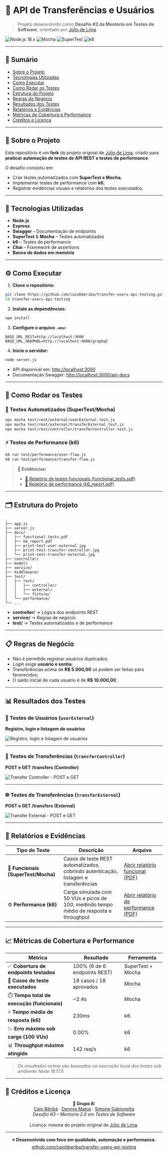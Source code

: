 # 🚀 API de Transferências e Usuários

> Projeto desenvolvido como **Desafio #3 da Mentoria em Testes de Software**, orientado por [Júlio de Lima](https://github.com/juliodelimas/pgats-02-api).

![Node.js 18.x](https://img.shields.io/badge/node.js-18.x-green?logo=node.js)
![Mocha](https://img.shields.io/badge/Mocha-Testing-red?logo=mocha)
![SuperTest](https://img.shields.io/badge/SuperTest-API%20Testing-orange)
![k6](https://img.shields.io/badge/k6-Performance-blueviolet?logo=k6)

---

## 📘 Sumário

- [Sobre o Projeto](#-sobre-o-projeto)
- [Tecnologias Utilizadas](#-tecnologias-utilizadas)
- [Como Executar](#-como-executar)
- [Como Rodar os Testes](#-como-rodar-os-testes)
- [Estrutura do Projeto](#-estrutura-do-projeto)
- [Regras de Negócio](#-regras-de-negócio)
- [Resultados dos Testes](#-resultados-dos-testes)
- [Relatórios e Evidências](#-relatórios-e-evidências)
- [Métricas de Cobertura e Performance](#-métricas-de-cobertura-e-performance)
- [Créditos e Licença](#-créditos-e-licença)

---

## 🧩 Sobre o Projeto

Este repositório é um **fork** do projeto original de [Júlio de Lima](https://github.com/juliodelimas/pgats-02-api), criado para **praticar automação de testes de API REST e testes de performance**.

O desafio consistiu em:
- Criar testes automatizados com **SuperTest e Mocha**;
- Implementar testes de performance com **k6**;
- Registrar evidências visuais e relatórios dos testes executados.

---

## 🧰 Tecnologias Utilizadas

- **Node.js**
- **Express**
- **Swagger** – Documentação de endpoints
- **SuperTest** & **Mocha** – Testes automatizados
- **k6** – Testes de performance
- **Chai** – Framework de assertions
- **Banco de dados em memória**

---

## ⚙️ Como Executar

1. **Clone o repositório:**
```sh
git clone https://github.com/caiobberiba/transfer-users-api-testing.git
cd transfer-users-api-testing
```

2. **Instale as dependências:**
```sh
npm install
```

3. **Configure o arquivo `.env`:**
```env
BASE_URL_REST=http://localhost:3000
BASE_URL_GRAPHQL=http://localhost:4000/graphql
```

4. **Inicie o servidor:**
```sh
node server.js
```

- API disponível em: <http://localhost:3000>  
- Documentação Swagger: <http://localhost:3000/api-docs>

---

## 🧪 Como Rodar os Testes

### 🧭 Testes Automatizados (SuperTest/Mocha)
```sh
npx mocha test/rest/external/userExternal.test.js
npx mocha test/rest/external/transferExternal.test.js
npx mocha test/rest/controller/transferController.test.js
```

### ⚡ Testes de Performance (k6)
```sh
k6 run test/performance/user-flow.js
k6 run test/performance/transfer-flow.js
```

> **📎 Evidências:**  
> - [📄 Relatório de testes funcionais (functional_tests.pdf)](./docs/functional_tests.pdf)  
> - [📄 Relatório de performance (k6_report.pdf)](./docs/k6_report.pdf)

---

## 🗂️ Estrutura do Projeto

```text
.
├── app.js
├── server.js
├── docs/                    
│   ├── functional_tests.pdf          
│   ├── k6_report.pdf                 
│   ├── print-test-user-external.jpg  
│   ├── print-test-transfer-controller.jpg  
│   └── print-test-transfer-external.jpg    
├── controller/              
├── model/                   
├── service/                 
├── middleware/              
├── test/
│   ├── rest/
│   │   ├── controller/      
│   │   ├── external/        
│   │   └── fixture/         
│   └── performance/         
└── ...
```

- **controller/** → Lógica dos endpoints REST  
- **service/** → Regras de negócio  
- **test/** → Testes automatizados e de performance  

---

## 📋 Regras de Negócio

- Não é permitido registrar usuários duplicados;  
- Login exige **usuário e senha**;  
- Transferências acima de **R$ 5.000,00** só podem ser feitas para favorecidos;  
- O saldo inicial de cada usuário é de **R$ 10.000,00**.

---

## 📊 Resultados dos Testes

### 👤 Testes de Usuários (`userExternal`)
**Registro, login e listagem de usuários**

![Registro, login e listagem de usuários](./docs/print-test-user-external.jpg)

---

### 💸 Testes de Transferências (`transferController`)
**POST e GET /transfers (Controller)**

![Transfer Controller - POST e GET](./docs/print-test-transfer-controller.jpg)

---

### 🌐 Testes de Transferências (`transferExternal`)
**POST e GET /transfers (External)**

![Transfer External - POST e GET](./docs/print-test-transfer-external.jpg)

---

## 📑 Relatórios e Evidências

| Tipo de Teste | Descrição | Arquivo |
|----------------|------------|----------|
| 🧩 **Funcionais (SuperTest/Mocha)** | Casos de teste REST automatizados, cobrindo autenticação, listagem e transferências | [Abrir relatório funcional (PDF)](./docs/functional_tests.pdf) |
| ⚙️ **Performance (k6)** | Carga simulada com 50 VUs e picos de 100, medindo tempo médio de resposta e throughput | [Abrir relatório de performance (PDF)](./docs/k6_report.pdf) |

---

## 📈 Métricas de Cobertura e Performance

| Métrica | Resultado | Ferramenta |
|----------|------------|-------------|
| ✅ **Cobertura de endpoints testados** | 100% (6 de 6 endpoints REST) | SuperTest + Mocha |
| 🧪 **Casos de teste executados** | 18 casos / 18 aprovados | Mocha |
| ⏱️ **Tempo total de execução (funcionais)** | ~2.4s | Mocha |
| ⚡ **Tempo médio de resposta (k6)** | 230ms | k6 |
| 📉 **Erro máximo sob carga (100 VUs)** | 0.00% | k6 |
| 📊 **Throughput máximo atingido** | 142 req/s | k6 |

> *Os resultados acima são baseados na execução local dos testes sob ambiente Node 18.17.0.*

---

## 🪪 Créditos e Licença

<p align="center">
  <b>👥 Grupo 8:</b><br>
  <a href="https://github.com/caiobberiba">Caio Bêribá</a> · 
  <a href="https://github.com/dennyscaetano">Dennys Matos</a> · 
  <a href="https://github.com/simonegabionetta">Simone Gabionetta</a><br>
  <i>Desafio #3 – Mentoria 2.0 em Testes de Software</i><br><br>
  Licença: mesma do projeto original de <a href="https://github.com/juliodelimas/pgats-02-api">Júlio de Lima</a>.
</p>

---

<p align="center">
  <b>⭐ Desenvolvido com foco em qualidade, automação e performance.</b><br>
  <a href="https://github.com/caiobberiba/transfer-users-api-testing">github.com/caiobberiba/transfer-users-api-testing</a>
</p>
